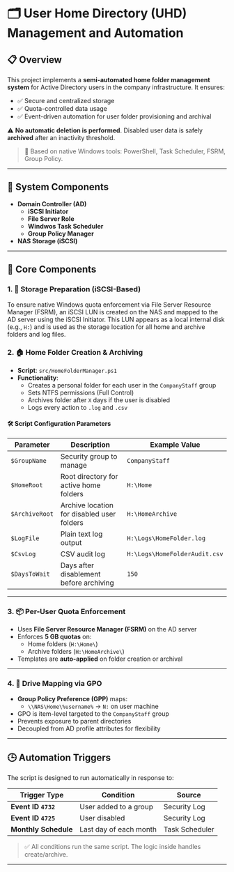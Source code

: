 # 🗂️ User Home Directory (UHD) Management and Automation

## 📋 Overview

This project implements a **semi-automated home folder management system** for Active Directory users in the company infrastructure. It ensures:

- ✅ Secure and centralized storage
- ✅ Quota-controlled data usage
- ✅ Event-driven automation for user folder provisioning and archival

⚠️ **No automatic deletion is performed**. Disabled user data is safely **archived** after an inactivity threshold.

> 🧰 Based on native Windows tools: PowerShell, Task Scheduler, FSRM, Group Policy.

---

## 🔧 System Components

- **Domain Controller (AD)**
  - **iSCSI Initiator**
  - **File Server Role**
  - **Windwos Task Scheduler**
  - **Group Policy Manager**
- **NAS Storage (iSCSI)**

---

## 🔗 Core Components

### 1. 🔧 Storage Preparation (iSCSI-Based)

To ensure native Windows quota enforcement via File Server Resource Manager (FSRM), an iSCSI LUN is created on the NAS and mapped to the AD server using the iSCSI Initiator. This LUN appears as a local internal disk (e.g., `H:`) and is used as the storage location for all home and archive folders and log files.


### 2. 🏠 Home Folder Creation & Archiving

- **Script**: `src/HomeFolderManager.ps1`
- **Functionality**:
  - Creates a personal folder for each user in the `CompanyStaff` group
  - Sets NTFS permissions (Full Control)
  - Archives folder after `X` days if the user is disabled
  - Logs every action to `.log` and `.csv`

#### 🛠 Script Configuration Parameters

| Parameter     | Description                                  | Example Value          |
|---------------|----------------------------------------------|------------------------|
| `$GroupName`  | Security group to manage                     | `CompanyStaff`            |
| `$HomeRoot`   | Root directory for active home folders       | `H:\Home`              |
| `$ArchiveRoot`| Archive location for disabled user folders   | `H:\HomeArchive`       |
| `$LogFile`    | Plain text log output                        | `H:\Logs\HomeFolder.log` |
| `$CsvLog`     | CSV audit log                                | `H:\Logs\HomeFolderAudit.csv` |
| `$DaysToWait` | Days after disablement before archiving      | `150`                  |

---

### 3. 📦 Per-User Quota Enforcement

- Uses **File Server Resource Manager (FSRM)** on the AD server
- Enforces **5 GB quotas** on:
  - Home folders (`H:\Home\`)
  - Archive folders (`H:\HomeArchive\`)
- Templates are **auto-applied** on folder creation or archival

---

### 4. 🔁 Drive Mapping via GPO

- **Group Policy Preference (GPP)** maps:
  - `\\NAS\Home\%username%` → `N:` on user machine
- GPO is item-level targeted to the `CompanyStaff` group
- Prevents exposure to parent directories
- Decoupled from AD profile attributes for flexibility

---

## 🕒 Automation Triggers

The script is designed to run automatically in response to:

| Trigger Type        | Condition                              | Source                 |
|---------------------|-----------------------------------------|------------------------|
| **Event ID `4732`** | User added to a group                   | Security Log           |
| **Event ID `4725`** | User disabled                           | Security Log           |
| **Monthly Schedule**| Last day of each month                  | Task Scheduler         |

> ✅ All conditions run the same script. The logic inside handles create/archive.

---
